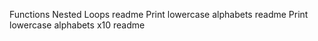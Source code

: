 Functions Nested Loops readme
Print lowercase alphabets readme
Print lowercase alphabets x10 readme
